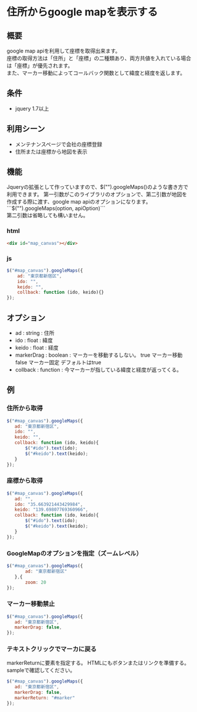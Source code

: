 # 住所からgoogle mapを表示する

## 概要
google map apiを利用して座標を取得出来ます。  
座標の取得方法は「住所」と「座標」の二種類あり、両方共値を入れている場合は「座標」が優先されます。  
また、マーカー移動によってコールバック関数として緯度と経度を返します。  

## 条件
- jquery 1.7以上

## 利用シーン
- メンテナンスページで会社の座標登録
- 住所または座標から地図を表示

## 機能
Jqueryの拡張として作っていますので、$("").googleMaps()のような書き方で利用できます。  
第一引数がこのライブラリのオプションで、第二引数が地図を作成する際に渡す、google map apiのオプションになります。  
```$("").googleMaps(option, apiOption)```  
第二引数は省略しても構いません。

### html
```html
<div id="map_canvas"></div>
```

### js
```js
$("#map_canvas").googleMaps({
    ad: "東京都新宿区",
    ido: "",
    keido: "",
    collback: function (ido, keido){}
});
```

## オプション

- ad : string : 住所
- ido : float : 緯度
- keido : float : 経度
- markerDrag : boolean : マーカーを移動するしない。 true マーカー移動 false マーカー固定 デフォルトはtrue
- collback : function : 今マーカーが指している緯度と経度が返ってくる。

## 例

### 住所から取得
```js
$("#map_canvas").googleMaps({
   ad: "東京都新宿区",
   ido: "",
   keido: "",
   collback: function (ido, keido){
       $("#ido").text(ido);
       $("#keido").text(keido);
   }
});
```

### 座標から取得
```js
$("#map_canvas").googleMaps({
   ad: "",
   ido: "35.663921443429984",
   keido: "139.69807769360966",
   collback: function (ido, keido){
       $("#ido").text(ido);
       $("#keido").text(keido);
   }
});
```

### GoogleMapのオプションを指定（ズームレベル）
```js
$("#map_canvas").googleMaps({
       ad: "東京都新宿区"
   },{
       zoom: 20
});
```

### マーカー移動禁止
```js
$("#map_canvas").googleMaps({
   ad: "東京都新宿区",
   markerDrag: false,
});
```

### テキストクリックでマーカに戻る
markerReturnに要素を指定する。
HTMLにもボタンまたはリンクを準備する。
sampleで確認してください。
```js
$("#map_canvas").googleMaps({
   ad: "東京都新宿区",
   markerDrag: false,
   markerReturn: "#marker"
});
```
